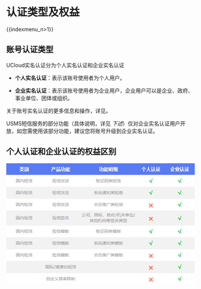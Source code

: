 # 认证类型及权益

{{indexmenu_n>1}}

## 账号认证类型

UCloud实名认证分为个人实名认证和企业实名认证

  - **个人实名认证**：表示该账号使用者为个人用户。



  - **企业实名认证**：表示该账号使用者为企业用户，企业用户可以是企业、政府、事业单位、团体或组织。

关于账号实名认证的更多信息和操作，详见[](/account/identity_verification/index)。

USMS短信服务的部分功能（具体说明，详见 *下述*）仅对企业实名认证用户开放，如您需使用该部分功能，建议您将账号升级到企业实名认证。

## 个人认证和企业认证的权益区别

![image](/images/guide/短信服务usms_个人与企业认证权益区别.png)
